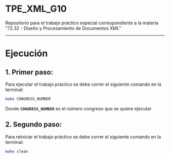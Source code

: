 # TPE_XML_G10

Repositorio para el trabajo práctico especial correspondiente a la materia "72.32 - Diseño y Procesamiento de Documentos XML"

---
# Ejecución

## 1. Primer paso:
Para ejecutar el trabajo práctico se debe correr el siguiente comando en la terminal:
```bash
make CONGRESS_NUMBER
```
Donde __`CONGRESS_NUMBER`__ es el número congreso que se quiere ejecutar

## 2. Segundo paso:
Para reiniciar el trabajo práctico se debe correr el siguiente comando en la terminal:

```bash
make clean
```